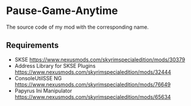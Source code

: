 # Pause-Game-Anytime
The source code of my mod with the corresponding name.

## Requirements
- SKSE https://www.nexusmods.com/skyrimspecialedition/mods/30379
- Address Library for SKSE Plugins https://www.nexusmods.com/skyrimspecialedition/mods/32444
- ConsoleUtilSSE NG https://www.nexusmods.com/skyrimspecialedition/mods/76649
- Papyrus Ini Manipulator https://www.nexusmods.com/skyrimspecialedition/mods/65634
